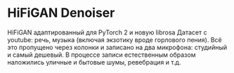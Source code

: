 # HiFiGAN Denoiser
HiFiGAN адаптированный для PyTorch 2 и новую librosa
Датасет с youtube: речь, музыка (включая экзотику вроде горлового пения). Всё это пропущено через колонки и записано на два микрофона:
студийный и самый дешевый. В процессе записи естественным образом наложились уличные и бытовые шумы, ревебрация и т.д.
